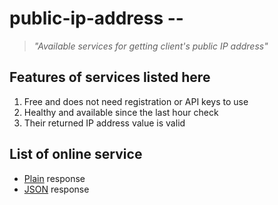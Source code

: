 # public-ip-address --

> *"Available services for getting client's public IP address"*

## Features of services listed here

1. Free and does not need registration or API keys to use
2. Healthy and available since the last hour check
3. Their returned IP address value is valid

## List of online service

- [Plain](https://raw.githubusercontent.com/kermage/public-ip-address/main/online.txt) response
- [JSON](https://raw.githubusercontent.com/kermage/public-ip-address/main/online.json) response
